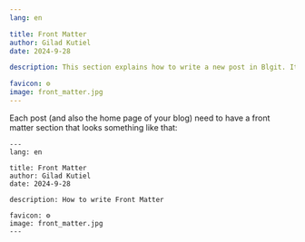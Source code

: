 ```yaml
---
lang: en 

title: Front Matter
author: Gilad Kutiel
date: 2024-9-28

description: This section explains how to write a new post in Blgit. It provides step-by-step instructions on creating and formatting content for your blog.

favicon: ⚙️
image: front_matter.jpg
---
```


Each post (and also the home page of your blog) need to have a front matter section that looks something like that:

```
---
lang: en 

title: Front Matter
author: Gilad Kutiel
date: 2024-9-28

description: How to write Front Matter

favicon: ⚙️
image: front_matter.jpg
---
```